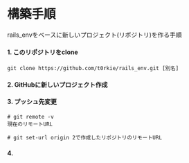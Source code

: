 # 構築手順
rails_envをベースに新しいプロジェクト(リポジトリ)を作る手順
#### 1. このリポジトリをclone 
```
git clone https://github.com/t0rkie/rails_env.git [別名]
```

#### 2. GitHubに新しいプロジェクト作成

#### 3. プッシュ先変更
```
# git remote -v
現在のリモートURL

# git set-url origin 2で作成したリポジトリのリモートURL
```

#### 4. 
